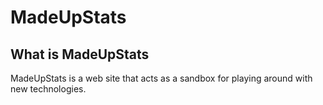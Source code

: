 # MadeUpStats

## What is MadeUpStats

MadeUpStats is a web site that acts as a sandbox for playing around with new technologies.